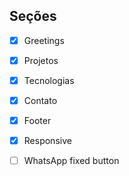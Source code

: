 ## Seções

- [x] Greetings

- [x] Projetos

- [x] Tecnologias

- [x] Contato

- [x] Footer

- [x] Responsive

- [ ] WhatsApp fixed button
